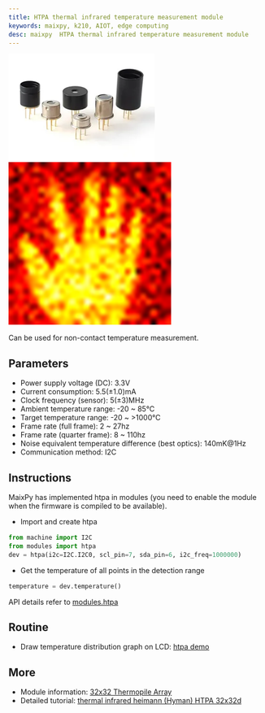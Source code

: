 ```yaml
---
title: HTPA thermal infrared temperature measurement module
keywords: maixpy, k210, AIOT, edge computing
desc: maixpy  HTPA thermal infrared temperature measurement module
---
```



<img src="./../../../assets/hardware/other/htpa32x32.png">
<img src="../../../assets/hardware/other/htpat_scale_240x240.png">

Can be used for non-contact temperature measurement.

## Parameters

* Power supply voltage (DC): 3.3V
* Current consumption: 5.5(±1.0)mA
* Clock frequency (sensor): 5(±3)MHz
* Ambient temperature range: -20 ~ 85℃
* Target temperature range: -20 ~ >1000°C
* Frame rate (full frame): 2 ~ 27hz
* Frame rate (quarter frame): 8 ~ 110hz
* Noise equivalent temperature difference (best optics): 140mK@1Hz
* Communication method: I2C

## Instructions

MaixPy has implemented htpa in modules (you need to enable the module when the firmware is compiled to be available).

* Import and create htpa

```python
from machine import I2C
from modules import htpa
dev = htpa(i2c=I2C.I2C0, scl_pin=7, sda_pin=6, i2c_freq=1000000)
```

* Get the temperature of all points in the detection range

```python
temperature = dev.temperature()
```

API details refer to [modules.htpa](../../api_reference/extend/htpa.md)

## Routine

* Draw temperature distribution graph on LCD: [htpa demo](https://github.com/sipeed/MaixPy_scripts/blob/79a5485ec983e67bb8861305a52418b29e0dc205/modules/others/heimann_HTPA_32x32/HTPA_32x32_demo.py)

## More

* Module information: [32x32 Thermopile Array](https://www.heimannsensor.com/32x32)
* Detailed tutorial: [thermal infrared heimann (Hyman) HTPA 32x32d](https://neucrack.com/p/199)
